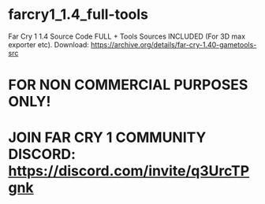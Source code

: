 # farcry1_1.4_full-tools
Far Cry 1 1.4 Source Code FULL + Tools Sources INCLUDED (For 3D max exporter etc). Download: https://archive.org/details/far-cry-1.40-gametools-src

# FOR NON COMMERCIAL PURPOSES ONLY!
# JOIN FAR CRY 1 COMMUNITY DISCORD: https://discord.com/invite/q3UrcTPgnk
